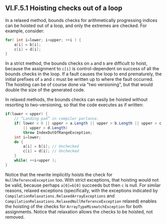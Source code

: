 ## VI.F.5.1 Hoisting checks out of a loop

In a relaxed method, bounds checks for arithmetically progressing indices can be hoisted out of a loop, and only the extremes are checked. For example, consider:

 ```csharp
 for( int i=lower; i<upper; ++i ) {
     a[i] = b[i];
     c[i] = d[i];
 }
 ```

In a strict method, the bounds checks on `a` and `b` are difficult to hoist, because the assignment to `c[i]` is control-dependent on success of all the bounds checks in the loop. If a fault causes the loop to end prematurely, the initial prefixes of `a` and `c` must be written up to where the fault occurred. The hoisting can be of course done via "two versioning", but that would double the size of the generated code.

In relaxed methods, the bounds checks can easily be hoisted without resorting to two-versioning, so that the code executes as if written:

 ```csharp
 if(lower < upper) {
     // “Landing pad” in compiler parlance.
     if( lower < 0 || upper > a.Length || upper > b.Length || upper > c.Length
         || upper > d.Length)
         throw IndexOutOfRangeException; 
     int i=lower;
     do {
         a[i] = b[i]; // Unchecked
         c[i] = d[i]; // Unchecked
     }
     while( ++i<upper );
 }
 ```

Notice that the rewrite implicitly hoists the check for `NullReferenceException` too. With strict exceptions, that hoisting would not be valid, because perhaps `a[0]=b[0]` succeeds but then `c` is null. For similar reasons, relaxed exceptions (specifically, with the exceptions indicated by `CompilationRelaxations.RelaxedArrayExceptions` and `CompilationRelaxations.RelaxedNullReferenceException` relaxed) enables the hoisting of the checks for `ArrayTypeMismatchException` for both assignments. Notice that relaxation allows the checks to be hoisted, not removed.
